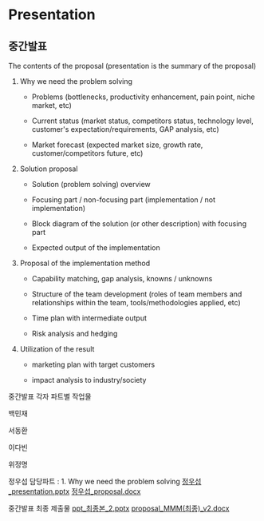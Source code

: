 # Presentation

## 중간발표

The contents of the proposal (presentation is the summary of the proposal)

1. Why we need the problem solving

   - Problems (bottlenecks, productivity enhancement, pain point, niche market, etc)

   - Current status (market status, competitors status, technology level, customer's expectation/requirements, GAP analysis, etc)

   - Market forecast (expected market size, growth rate, customer/competitors future, etc)

2. Solution proposal

   - Solution (problem solving) overview

   - Focusing part / non-focusing part (implementation / not implementation)

   - Block diagram of the solution (or other description) with focusing part

   - Expected output of the implementation

3. Proposal of the implementation method

   - Capability matching, gap analysis, knowns / unknowns

   - Structure of the team development (roles of team members and relationships within the team, tools/methodologies applied, etc)

   - Time plan with intermediate output

   - Risk analysis and hedging

4. Utilization of the result

   - marketing plan with target customers

   - impact analysis to industry/society

중간발표 각자 파트별 작업물

백민재

서동환

이다빈

위정명

정우섭
  담당파트 : 1. Why we need the problem solving
[정우섭_presentation.pptx](https://github.com/Manner-Maketh-Man/Presentation/files/11138939/_presentation.pptx)
[정우섭_proposal.docx](https://github.com/Manner-Maketh-Man/Presentation/files/11138941/_proposal.docx)

중간발표 최종 제출물
[ppt_최종본_2.pptx](https://github.com/Manner-Maketh-Man/Presentation/files/11138994/ppt_._2.pptx)
[proposal_MMM(최종)_v2.docx](https://github.com/Manner-Maketh-Man/Presentation/files/11138995/proposal_MMM._v2.docx)



